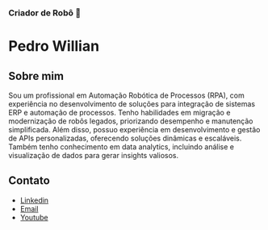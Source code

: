 ### Criador de Robô 🤖


<!--
**pedrowill-dev/pedrowill-dev** is a ✨ _special_ ✨ repository because its `README.md` (this file) appears on your GitHub profile.

Here are some ideas to get you started:

- 🔭 I’m currently working on ...
- 🌱 I’m currently learning ...
- 👯 I’m looking to collaborate on ...
- 🤔 I’m looking for help with ...
- 💬 Ask me about ...
- 📫 How to reach me: ...
- 😄 Pronouns: ...
- ⚡ Fun fact: ...
-->


# Pedro Willian

## Sobre mim

Sou um profissional em Automação Robótica de Processos (RPA), com experiência no desenvolvimento de soluções para integração de sistemas ERP e automação de processos. Tenho habilidades em migração e modernização de robôs legados, priorizando desempenho e manutenção simplificada. Além disso, possuo experiência em desenvolvimento e gestão de APIs personalizadas, oferecendo soluções dinâmicas e escaláveis. Também tenho conhecimento em data analytics, incluindo análise e visualização de dados para gerar insights valiosos.
## Contato

* [Linkedin](https://www.linkedin.com/in/pedrowill-developer/)
* [Email](pedrowill.developer@gmail.com)
* [Youtube](https://www.youtube.com/@criador.robo-rpa)
